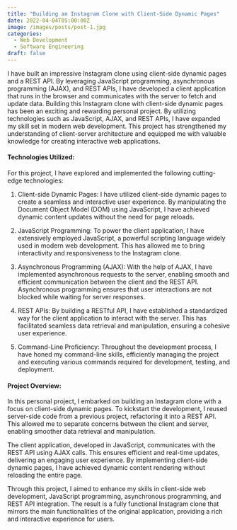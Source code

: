 ```yaml
---
title: "Building an Instagram Clone with Client-Side Dynamic Pages"
date: 2022-04-04T05:00:00Z
image: /images/posts/post-1.jpg
categories: 
  - Web Development
  - Software Engineering
draft: false
---
```


I have built an impressive Instagram clone using client-side dynamic pages and a REST API. By leveraging JavaScript programming, asynchronous programming (AJAX), and REST APIs, I have developed a client application that runs in the browser and communicates with the server to fetch and update data. Building this Instagram clone with client-side dynamic pages has been an exciting and rewarding personal project. By utilizing technologies such as JavaScript, AJAX, and REST APIs, I have expanded my skill set in modern web development. This project has strengthened my understanding of client-server architecture and equipped me with valuable knowledge for creating interactive web applications.

#### Technologies Utilized:

For this project, I have explored and implemented the following cutting-edge technologies:

1. Client-side Dynamic Pages: I have utilized client-side dynamic pages to create a seamless and interactive user experience. By manipulating the Document Object Model (DOM) using JavaScript, I have achieved dynamic content updates without the need for page reloads.

2. JavaScript Programming: To power the client application, I have extensively employed JavaScript, a powerful scripting language widely used in modern web development. This has allowed me to bring interactivity and responsiveness to the Instagram clone.

3. Asynchronous Programming (AJAX): With the help of AJAX, I have implemented asynchronous requests to the server, enabling smooth and efficient communication between the client and the REST API. Asynchronous programming ensures that user interactions are not blocked while waiting for server responses.

4. REST APIs: By building a RESTful API, I have established a standardized way for the client application to interact with the server. This has facilitated seamless data retrieval and manipulation, ensuring a cohesive user experience.

5. Command-Line Proficiency: Throughout the development process, I have honed my command-line skills, efficiently managing the project and executing various commands required for development, testing, and deployment.
#### Project Overview:

In this personal project, I embarked on building an Instagram clone with a focus on client-side dynamic pages. To kickstart the development, I reused server-side code from a previous project, refactoring it into a REST API. This allowed me to separate concerns between the client and server, enabling smoother data retrieval and manipulation.

The client application, developed in JavaScript, communicates with the REST API using AJAX calls. This ensures efficient and real-time updates, delivering an engaging user experience. By implementing client-side dynamic pages, I have achieved dynamic content rendering without reloading the entire page.

Through this project, I aimed to enhance my skills in client-side web development, JavaScript programming, asynchronous programming, and REST API integration. The result is a fully functional Instagram clone that mirrors the main functionalities of the original application, providing a rich and interactive experience for users.
